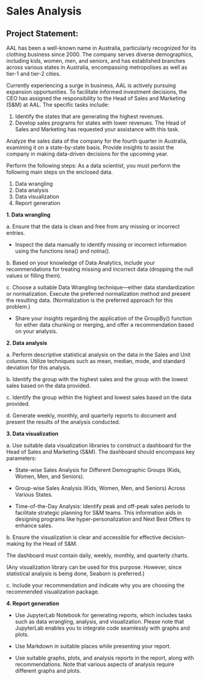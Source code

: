 # Sales Analysis

## Project Statement:
AAL has been a well-known name in Australia, particularly recognized for its clothing business since 2000. The company serves diverse demographics, including kids, women, men, and seniors, and has established branches across various states in Australia, encompassing metropolises as well as tier-1 and tier-2 cities.

Currently experiencing a surge in business, AAL is actively pursuing expansion opportunities. To facilitate informed investment decisions, the CEO has assigned the responsibility to the Head of Sales and Marketing (S&M) at AAL. The specific tasks include:

1. Identify the states that are generating the highest revenues.
2. Develop sales programs for states with lower revenues. The Head of Sales and Marketing has requested your assistance with this task.

Analyze the sales data of the company for the fourth quarter in Australia, examining it on a state-by-state basis. Provide insights to assist the company in making data-driven decisions for the upcoming year.

Perform the following steps:
As a data scientist, you must perform the following main steps on the enclosed data.
1. Data wrangling
2. Data analysis
3. Data visualization
4. Report generation

**1. Data wrangling**

a. Ensure that the data is clean and free from any missing or incorrect entries.
- Inspect the data manually to identify missing or incorrect information using the functions isna() and notna().

b. Based on your knowledge of Data Analytics, include your recommendations for treating missing and incorrect data 
(dropping the null values or filling them).

c. Choose a suitable Data Wrangling technique—either data standardization or normalization. Execute the preferred normalization method and present the resulting data. (Normalization is the preferred approach for this problem.)
- Share your insights regarding the application of the GroupBy() function for either data chunking or merging, and offer a recommendation based on your analysis.

**2. Data analysis**

a. Perform descriptive statistical analysis on the data in the Sales and Unit columns. Utilize techniques such as mean, median, mode, and standard deviation for this analysis.

b. Identify the group with the highest sales and the group with the lowest sales based on the data provided.

c. Identify the group within the highest and lowest sales based on the data provided.

d. Generate weekly, monthly, and quarterly reports to document and present the results of the analysis conducted.

**3. Data visualization**

a. Use suitable data visualization libraries to construct a dashboard for the Head of Sales and Marketing (S&M). The dashboard should encompass key parameters:

- State-wise Sales Analysis for Different Demographic Groups (Kids, Women, Men, and Seniors).

- Group-wise Sales Analysis (Kids, Women, Men, and Seniors) Across Various States.

- Time-of-the-Day Analysis: Identify peak and off-peak sales periods to facilitate strategic planning for S&M teams. This information aids in designing programs like hyper-personalization and Next Best Offers to enhance sales.

b. Ensure the visualization is clear and accessible for effective decision-making by the Head of S&M.

The dashboard must contain daily, weekly, monthly, and quarterly charts.

 (Any visualization library can be used for this purpose. However, since statistical analysis is being done, Seaborn is preferred.)

 c. Include your recommendation and indicate why you are choosing the recommended visualization package.

**4. Report generation**
- Use JupyterLab Notebook for generating reports, which includes tasks such as data wrangling, analysis, and visualization. Please note that JupyterLab enables you to integrate code seamlessly with graphs and plots.
- Use Markdown in suitable places while presenting your report.

- Use suitable graphs, plots, and analysis reports in the report, along with recommendations. Note that various aspects of analysis require different graphs and plots.
